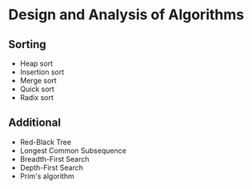 # Design and Analysis of Algorithms 

## Sorting 

- Heap sort
- Insertion sort
- Merge sort
- Quick sort
- Radix sort

## Additional 

- Red-Black Tree
- Longest Common Subsequence
- Breadth-First Search
- Depth-First Search
- Prim's algorithm
